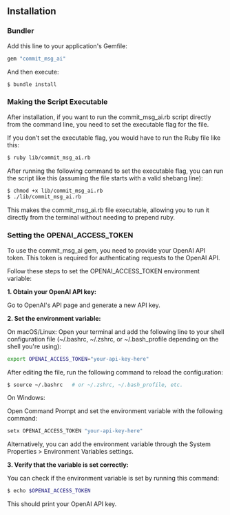 ## Installation

### Bundler

Add this line to your application's Gemfile:

```ruby
gem "commit_msg_ai"
```

And then execute:

```bash
$ bundle install
```

### Making the Script Executable
After installation, if you want to run the commit_msg_ai.rb script directly from the command line, you need to set the executable flag for the file.

If you don’t set the executable flag, you would have to run the Ruby file like this:

```bash
$ ruby lib/commit_msg_ai.rb
```
After running the following command to set the executable flag, you can run the script like this (assuming the file starts with a valid shebang line):

```bash
$ chmod +x lib/commit_msg_ai.rb
$ ./lib/commit_msg_ai.rb
```
This makes the commit_msg_ai.rb file executable, allowing you to run it directly from the terminal without needing to prepend ruby.

### Setting the OPENAI_ACCESS_TOKEN
To use the commit_msg_ai gem, you need to provide your OpenAI API token. This token is required for authenticating requests to the OpenAI API.

Follow these steps to set the OPENAI_ACCESS_TOKEN environment variable:

**1. Obtain your OpenAI API key:**

Go to OpenAI's API page and generate a new API key.

**2. Set the environment variable:**

On macOS/Linux: Open your terminal and add the following line to your shell configuration file (~/.bashrc, ~/.zshrc, or ~/.bash_profile depending on the shell you're using):

```bash
export OPENAI_ACCESS_TOKEN="your-api-key-here"
```

After editing the file, run the following command to reload the configuration:

```bash
$ source ~/.bashrc   # or ~/.zshrc, ~/.bash_profile, etc.
```

On Windows:

Open Command Prompt and set the environment variable with the following command:

```cmd
setx OPENAI_ACCESS_TOKEN "your-api-key-here"
```

Alternatively, you can add the environment variable through the System Properties > Environment Variables settings.

**3. Verify that the variable is set correctly:**

You can check if the environment variable is set by running this command:

```bash
$ echo $OPENAI_ACCESS_TOKEN
```
This should print your OpenAI API key.
